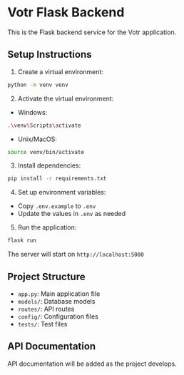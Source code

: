 # Votr Flask Backend

This is the Flask backend service for the Votr application.

## Setup Instructions

1. Create a virtual environment:
```bash
python -m venv venv
```

2. Activate the virtual environment:
- Windows:
```bash
.\venv\Scripts\activate
```
- Unix/MacOS:
```bash
source venv/bin/activate
```

3. Install dependencies:
```bash
pip install -r requirements.txt
```

4. Set up environment variables:
- Copy `.env.example` to `.env`
- Update the values in `.env` as needed

5. Run the application:
```bash
flask run
```

The server will start on `http://localhost:5000`

## Project Structure

- `app.py`: Main application file
- `models/`: Database models
- `routes/`: API routes
- `config/`: Configuration files
- `tests/`: Test files

## API Documentation

API documentation will be added as the project develops. 